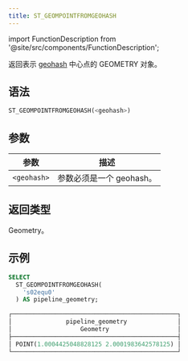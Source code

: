 ```yaml
---
title: ST_GEOMPOINTFROMGEOHASH
---
```

import FunctionDescription from '@site/src/components/FunctionDescription';

<FunctionDescription description="引入或更新: v1.2.413"/>

返回表示 [geohash](https://en.wikipedia.org/wiki/Geohash) 中心点的 GEOMETRY 对象。

## 语法

```sql
ST_GEOMPOINTFROMGEOHASH(<geohash>)
```

## 参数

| 参数        | 描述                     |
|-------------|--------------------------|
| `<geohash>` | 参数必须是一个 geohash。 |

## 返回类型

Geometry。

## 示例

```sql
SELECT
  ST_GEOMPOINTFROMGEOHASH(
    's02equ0'
  ) AS pipeline_geometry;

┌──────────────────────────────────────────────┐
│               pipeline_geometry              │
│                   Geometry                   │
├──────────────────────────────────────────────┤
│ POINT(1.0004425048828125 2.0001983642578125) │
└──────────────────────────────────────────────┘
```